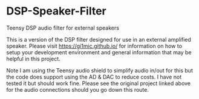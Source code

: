 # DSP-Speaker-Filter
Teensy DSP audio filter for external speakers


This is a version of the DSP filter designed for use in an external amplified speaker. Please visit https://gi1mic.github.io/ for information on how to setup your development environment and general information that may be helpful in this project.

Note I am using the Teensy audio shield to simplify audio in/out for this but the code does support using the AD & DAC to reduce costs. I have not tested it but should work fine. Please see the original project linked above for the audio connections should you go down this route.


